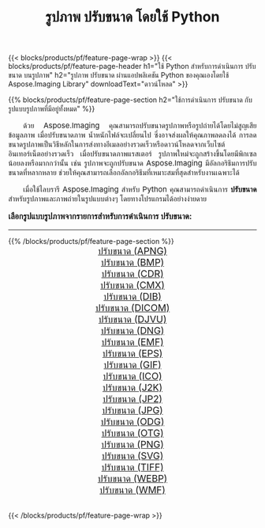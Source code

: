 ﻿---
title: รูปภาพ ปรับขนาด โดยใช้ Python 
weight: 3920
url: /th/python-net/resize/ 
lang: th
langdirlevel: 2
locales: zh-hans,ja,it,ru,de,es,fr,nl,id,lt,pl,pt,vi,tr,ko,zh-hant,ar,hi,th,sv,cs,uk,he
description: การใช้ไลบรารี Aspose.Imaging กับรูปภาพและรูปภาพ ปรับขนาด โดยใช้แอปพลิเคชัน Python และ API เซิร์ฟเวอร์ของคุณเอง
---

{{< blocks/products/pf/feature-page-wrap >}}
{{< blocks/products/pf/feature-page-header h1="ใช้ Python สำหรับการดำเนินการ ปรับขนาด บนรูปภาพ" h2="รูปภาพ ปรับขนาด ผ่านแอปพลิเคชัน Python ของคุณเองโดยใช้ Aspose.Imaging Library" downloadText="ดาวน์โหลด" >}}


{{% blocks/products/pf/feature-page-section  h2="ใช้การดำเนินการ ปรับขนาด กับรูปแบบรูปภาพที่มีอยู่ทั้งหมด" %}}
<p align="justify" style="text-indent:2em;font-size:15px;">
ด้วย Aspose.Imaging คุณสามารถปรับขนาดรูปภาพหรือรูปถ่ายได้โดยไม่สูญเสียข้อมูลภาพ เมื่อปรับขนาดภาพ น้ำหนักไฟล์จะเปลี่ยนไป ซึ่งอาจส่งผลให้คุณภาพลดลงได้ การลดขนาดรูปภาพเป็นวิธีหลักในการส่งทางอีเมลอย่างรวดเร็วหรือดาวน์โหลดจากเว็บไซต์อินเทอร์เน็ตอย่างรวดเร็ว เมื่อปรับขนาดภาพแรสเตอร์ รูปภาพใหม่จะถูกสร้างขึ้นโดยมีพิกเซลน้อยลงหรือมากกว่านั้น เช่น รูปภาพจะถูกปรับขนาด Aspose.Imaging มีอัลกอริธึมการปรับขนาดที่หลากหลาย ช่วยให้คุณสามารถเลือกอัลกอริธึมที่เหมาะสมที่สุดสำหรับงานเฉพาะได้
</p>
<p align="justify" style="text-indent:2em;font-size:15px;">
เมื่อใช้ไลบรารี Aspose.Imaging สำหรับ Python คุณสามารถดำเนินการ <b>ปรับขนาด</b> สำหรับรูปภาพและภาพถ่ายในรูปแบบต่างๆ โดยทางโปรแกรมได้อย่างง่ายดาย
</p>
<h3 style="margin-top:16px;">
เลือกรูปแบบรูปภาพจากรายการสำหรับการดำเนินการ ปรับขนาด:
</h3>
<hr/>
{{% /blocks/products/pf/feature-page-section %}}
<div class="container-fluid productfamilypage bg-gray">
    <div class="convertypes bg-gray agp-content section">
        <div class="container">
		<div class="row other-converters" style="gap: 10px;font-size: 19px;text-align:center;">
		    <div class='col-md-3 other-converter remove-lp remove-rp'><a href="/imaging/th/python-net/resize/apng/" style="padding:15px;">ปรับขนาด (APNG)</a></div><div class='col-md-3 other-converter remove-lp remove-rp'><a href="/imaging/th/python-net/resize/bmp/" style="padding:15px;">ปรับขนาด (BMP)</a></div><div class='col-md-3 other-converter remove-lp remove-rp'><a href="/imaging/th/python-net/resize/cdr/" style="padding:15px;">ปรับขนาด (CDR)</a></div><div class='col-md-3 other-converter remove-lp remove-rp'><a href="/imaging/th/python-net/resize/cmx/" style="padding:15px;">ปรับขนาด (CMX)</a></div><div class='col-md-3 other-converter remove-lp remove-rp'><a href="/imaging/th/python-net/resize/dib/" style="padding:15px;">ปรับขนาด (DIB)</a></div><div class='col-md-3 other-converter remove-lp remove-rp'><a href="/imaging/th/python-net/resize/dicom/" style="padding:15px;">ปรับขนาด (DICOM)</a></div><div class='col-md-3 other-converter remove-lp remove-rp'><a href="/imaging/th/python-net/resize/djvu/" style="padding:15px;">ปรับขนาด (DJVU)</a></div><div class='col-md-3 other-converter remove-lp remove-rp'><a href="/imaging/th/python-net/resize/dng/" style="padding:15px;">ปรับขนาด (DNG)</a></div><div class='col-md-3 other-converter remove-lp remove-rp'><a href="/imaging/th/python-net/resize/emf/" style="padding:15px;">ปรับขนาด (EMF)</a></div><div class='col-md-3 other-converter remove-lp remove-rp'><a href="/imaging/th/python-net/resize/eps/" style="padding:15px;">ปรับขนาด (EPS)</a></div><div class='col-md-3 other-converter remove-lp remove-rp'><a href="/imaging/th/python-net/resize/gif/" style="padding:15px;">ปรับขนาด (GIF)</a></div><div class='col-md-3 other-converter remove-lp remove-rp'><a href="/imaging/th/python-net/resize/ico/" style="padding:15px;">ปรับขนาด (ICO)</a></div><div class='col-md-3 other-converter remove-lp remove-rp'><a href="/imaging/th/python-net/resize/j2k/" style="padding:15px;">ปรับขนาด (J2K)</a></div><div class='col-md-3 other-converter remove-lp remove-rp'><a href="/imaging/th/python-net/resize/jp2/" style="padding:15px;">ปรับขนาด (JP2)</a></div><div class='col-md-3 other-converter remove-lp remove-rp'><a href="/imaging/th/python-net/resize/jpg/" style="padding:15px;">ปรับขนาด (JPG)</a></div><div class='col-md-3 other-converter remove-lp remove-rp'><a href="/imaging/th/python-net/resize/odg/" style="padding:15px;">ปรับขนาด (ODG)</a></div><div class='col-md-3 other-converter remove-lp remove-rp'><a href="/imaging/th/python-net/resize/otg/" style="padding:15px;">ปรับขนาด (OTG)</a></div><div class='col-md-3 other-converter remove-lp remove-rp'><a href="/imaging/th/python-net/resize/png/" style="padding:15px;">ปรับขนาด (PNG)</a></div><div class='col-md-3 other-converter remove-lp remove-rp'><a href="/imaging/th/python-net/resize/svg/" style="padding:15px;">ปรับขนาด (SVG)</a></div><div class='col-md-3 other-converter remove-lp remove-rp'><a href="/imaging/th/python-net/resize/tiff/" style="padding:15px;">ปรับขนาด (TIFF)</a></div><div class='col-md-3 other-converter remove-lp remove-rp'><a href="/imaging/th/python-net/resize/webp/" style="padding:15px;">ปรับขนาด (WEBP)</a></div><div class='col-md-3 other-converter remove-lp remove-rp'><a href="/imaging/th/python-net/resize/wmf/" style="padding:15px;">ปรับขนาด (WMF)</a></div>
                </div>
        </div>
    </div>
</div>
<br/>

{{< /blocks/products/pf/feature-page-wrap >}}
